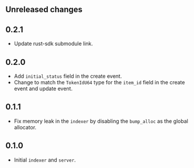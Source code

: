 ## Unreleased changes

## 0.2.1

- Update rust-sdk submodule link.

## 0.2.0

- Add `initial_status` field in the create event.
- Change to match the `TokenIdU64` type for the `item_id` field in the create event and update event.

## 0.1.1

- Fix memory leak in the `indexer` by disabling the `bump_alloc` as the global allocator.

## 0.1.0

-   Initial `indexer` and `server`.
